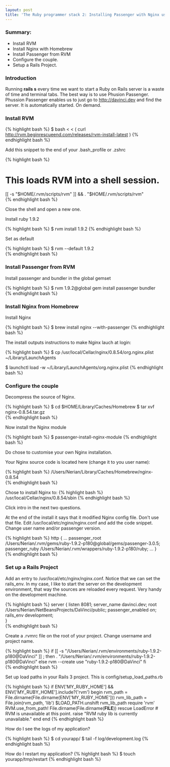 ```yaml
---
layout: post
title: 'The Ruby programmer stack 2: Installing Passenger with Nginx using Homebrew and RVM in Mac OS X '
---
```

 
### Summary:

* Install RVM
* Install Nginx with Homebrew
* Install Passenger from RVM
* Configure the couple.
* Setup a Rails Project.  

### Introduction

Running __rails s__ every time we want to start a Ruby on Rails server is a waste of time and terminal tabs. The best way is to use Phusion Passenger. Phussion Passenger enables us to just go to http://davinci.dev and find the server. It is automatically started. On demand.    

### Install RVM

{% highlight bash %}
$ bash < < ( curl http://rvm.beginrescueend.com/releases/rvm-install-latest )
{% endhighlight bash %}    

Add this snippet to the end of your .bash_profile or .zshrc
              
{% highlight bash %}                                             
# This loads RVM into a shell session.
[[ -s "$HOME/.rvm/scripts/rvm" ]] && . "$HOME/.rvm/scripts/rvm"  
{% endhighlight bash %}

Close the shell and open a new one.
                 
Install ruby 1.9.2
       
{% highlight bash %}
$ rvm install 1.9.2
{% endhighlight bash %}

Set as default

{% highlight bash %}
$ rvm --default 1.9.2                                  
{% endhighlight bash %}
                                       
### Install Passenger from RVM

Install passenger and bundler in the global gemset

{% highlight bash %}
$ rvm 1.9.2@global gem install passenger bundler       
{% endhighlight bash %}
           
### Install Nginx from Homebrew

Install Nginx    
                              
{% highlight bash %}
$ brew install nginx --with-passenger
{% endhighlight bash %}

The install outputs instructions to make Nginx lauch at login:

{% highlight bash %}
$ cp /usr/local/Cellar/nginx/0.8.54/org.nginx.plist ~/Library/LaunchAgents 

$ launchctl load -w ~/Library/LaunchAgents/org.nginx.plist
{% endhighlight bash %}        

### Configure the couple                 

Decompress the source of Nginx.

{% highlight bash %}
$ cd $HOME/Library/Caches/Homebrew
$ tar xvf nginx-0.8.54.tar.gz                       
{% endhighlight bash %}
                              
Now install the Nginx module

{% highlight bash %}
$ passenger-install-nginx-module
{% endhighlight bash %}

Do chose to customise your own Nginx installation.
                                                             
Your Nginx source code is located here (change it to you user name):

{% highlight bash %}
/Users/Nerian/Library/Caches/Homebrew/nginx-0.8.54                             
{% endhighlight bash %}

Chose to install Nginx to:
{% highlight bash %}
/usr/local/Cellar/nginx/0.8.54/sbin
{% endhighlight bash %}

Click intro in the next two questions.

At the end of the install it says that it modified Nginx config file. Don't use that file.
Edit /usr/local/etc/nginx/nginx.conf and add the code snippet.
Change user name and/or passenger version.
                 
{% highlight bash %}
http {
      ...
      passenger_root /Users/Nerian/.rvm/gems/ruby-1.9.2-p180@global/gems/passenger-3.0.5;
      passenger_ruby /Users/Nerian/.rvm/wrappers/ruby-1.9.2-p180/ruby;
      ...
  }                 
{% endhighlight bash %}
       

### Set up a Rails Project

Add an entry to /usr/local/etc/nginx/nginx.conf. Notice that we can set the rails_env. In my case, I like to start the server on the development environment, that way the sources are reloaded every request. Very handy on the development machine. 

{% highlight bash %}
server {
      listen 8081;
      server_name davinci.dev;
      root /Users/Nerian/NetBeansProjects/DaVinci/public;
      passenger_enabled on;
	  rails_env development;   
   }                
{% endhighlight bash %}



Create a .rvmrc file on the root of your project. Change username and project name.

{% highlight bash %}
if [[ -s "/Users/Nerian/.rvm/environments/ruby-1.9.2-p180@DaVinci" ]] ; then
  . "/Users/Nerian/.rvm/environments/ruby-1.9.2-p180@DaVinci"
else
  rvm --create use  "ruby-1.9.2-p180@DaVinci"
fi                  
{% endhighlight bash %}


Set up load paths in your Rails 3 project. This is config/setup_load_paths.rb

{% highlight bash %}
if ENV['MY_RUBY_HOME'] && ENV['MY_RUBY_HOME'].include?('rvm')
  begin
    rvm_path     = File.dirname(File.dirname(ENV['MY_RUBY_HOME']))
    rvm_lib_path = File.join(rvm_path, 'lib')
    $LOAD_PATH.unshift rvm_lib_path
    require 'rvm'
    RVM.use_from_path! File.dirname(File.dirname(__FILE__))
  rescue LoadError
    # RVM is unavailable at this point.
    raise "RVM ruby lib is currently unavailable."
  end
end 
{% endhighlight bash %}

How do I see the logs of my application?  

{% highlight bash %}
$ cd yourapp/
$ tail -f log/development.log
{% endhighlight bash %}

How do I restart my application?
{% highlight bash %}
$ touch yourapp/tmp/restart
{% endhighlight bash %}